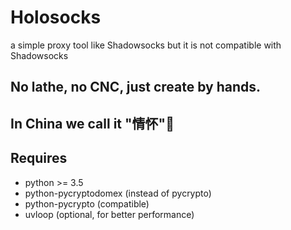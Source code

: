 # Holosocks
a simple proxy tool like Shadowsocks but it is not compatible with Shadowsocks

## No lathe, no CNC, just create by hands.

## In China we call it "情怀"🌚

## Requires
* python >= 3.5
* python-pycryptodomex (instead of pycrypto)
* python-pycrypto (compatible)
* uvloop (optional, for better performance)
